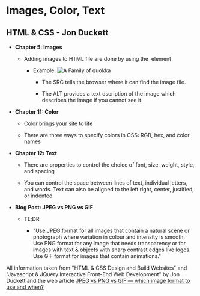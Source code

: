 # Images, Color, Text

## HTML & CSS - Jon Duckett

- **Chapter 5: Images**

  - Adding images to HTML file are done by using the <img> element

    - Example: <img src="images/quokka.jpg" alt="A Family of quokka"/>

      - The SRC tells the browser where it can find the image file.

      - The ALT provides a text dscription of the image which describes the image if you cannot see it

- **Chapter 11: Color**

  - Color brings your site to life

  - There are three ways to specify colors in CSS: RGB, hex, and color names

- **Chapter 12: Text**

  - There are properties to control the choice of font, size, weight, style, and spacing

  - You can control the space between lines of text, individual letters, and words. Text can also be aligned to the left right, center, justified, or indented

- **Blog Post: JPEG vs PNG vs GIF**

  - TL;DR

    - "Use JPEG format for all images that contain a natural scene or photograph where variation in colour and intensity is smooth. Use PNG format for any image that needs transparency or for images with text & objects with sharp contrast edges like logos. Use GIF format for images that contain animations."

All information taken from "HTML & CSS Design and Build Websites" and "Javascript & JQuery Interactive Front-End Web Development" by Jon Duckett and the web article [JPEG vs PNG vs GIF — which image format to use and when?](https://blog.imagekit.io/jpeg-vs-png-vs-gif-which-image-format-to-use-and-when-c8913ae3e01d)